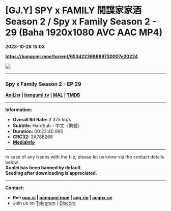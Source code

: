 # [GJ.Y] SPY x FAMILY 間諜家家酒 Season 2 / Spy x Family Season 2 - 29 (Baha 1920x1080 AVC AAC MP4)

**2023-10-28 15:03**

**https://bangumi.moe/torrent/653d22368889730007e20224**

![](https://rr1---bh.raws.dev/B/2KU/51/232f5ee5e7cedda91478b63e371nqcj5.JPG)

* * *

### **__Spy x Family Season 2__** - EP 29

**[AniList](https://anilist.co/anime/158927) | [bangumi.tv](https://bgm.tv/subject/411427) | [MAL](https://myanimelist.net/anime/53887) | [TMDB](https://www.themoviedb.org/tv/120089-spyxfamily)**

* * *

**Information:**

*   **Overall Bit Rate:** 3 375 kb/s
*   **Subtitle:** HardSub - 中文（繁體）
*   **Duration:** 00:23:40.065
*   **CRC32:** 2A788268
*   **[MediaInfo](https://rr1---nfo.raws.dev/%5BGJ.Y%5D%20SPY%20x%20FAMILY%20%E9%96%93%E8%AB%9C%E5%AE%B6%E5%AE%B6%E9%85%92%20Season%202%20-%2029%20%28Baha%201920x1080%20AVC%20AAC%20MP4%29%20%5B2A788268%5D.mp4.nfo)**

* * *

In case of any issues with the file, please let us know via the contact details below.  
**Xunlei has been banned by default.**  
**Seeding after downloading is appreciated.**

* * *

**Contact:**

*   **Rel: [ouo.si](https://ouo.si/user/BraveSail) | [bangumi.moe](https://bangumi.moe/search/63e4b7585fa12c0007949b88) | [acg.rip](https://acg.rip/user/5570) | [acgnx.se](https://share.acgnx.se/user-529-1.html)**
*   Join us on [Telegram](https://kirara-fantasia.moe/telegram) | [Discord](https://kirara-fantasia.moe/discord)